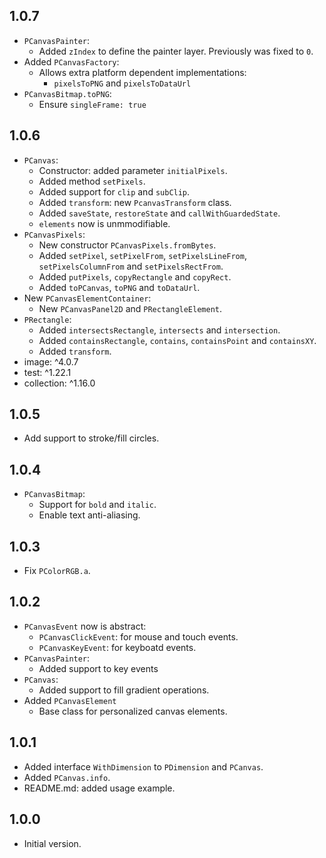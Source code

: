 ## 1.0.7

- `PCanvasPainter`:
  - Added `zIndex` to define the painter layer. Previously was fixed to `0`.
- Added `PCanvasFactory`:
  - Allows extra platform dependent implementations:
    - `pixelsToPNG` and `pixelsToDataUrl`
- `PCanvasBitmap.toPNG`:
  - Ensure `singleFrame: true`

## 1.0.6

- `PCanvas`:
  - Constructor: added parameter `initialPixels`. 
  - Added method `setPixels`.
  - Added support for `clip` and `subClip`.
  - Added `transform`: new `PcanvasTransform` class.
  - Added `saveState`, `restoreState` and `callWithGuardedState`.
  - `elements` now is unmmodifiable.
- `PCanvasPixels`:
  - New constructor `PCanvasPixels.fromBytes`.
  - Added `setPixel`, `setPixelFrom`, `setPixelsLineFrom`, `setPixelsColumnFrom` and `setPixelsRectFrom`.
  - Added `putPixels`, `copyRectangle` and `copyRect`.
  - Added `toPCanvas`, `toPNG` and `toDataUrl`.
- New `PCanvasElementContainer`:
  - New `PCanvasPanel2D` and `PRectangleElement`.
- `PRectangle`:
  - Added `intersectsRectangle`, `intersects` and `intersection`.
  - Added `containsRectangle`, `contains`, `containsPoint` and `containsXY`.
  - Added `transform`.
- image: ^4.0.7
- test: ^1.22.1
- collection: ^1.16.0

## 1.0.5

- Add support to stroke/fill circles.

## 1.0.4

- `PCanvasBitmap`:
  - Support for `bold` and `italic`.
  - Enable text anti-aliasing.

## 1.0.3

- Fix `PColorRGB.a`.

## 1.0.2

- `PCanvasEvent` now is abstract:
  - `PCanvasClickEvent`: for mouse and touch events.
  - `PCanvasKeyEvent`: for keyboatd events.
- `PCanvasPainter`:
  - Added support to key events
- `PCanvas`:
  - Added support to fill gradient operations.
- Added `PCanvasElement`
  - Base class for personalized canvas elements. 

## 1.0.1

- Added interface `WithDimension` to `PDimension` and `PCanvas`.
- Added `PCanvas.info`.
- README.md: added usage example.

## 1.0.0

- Initial version.
